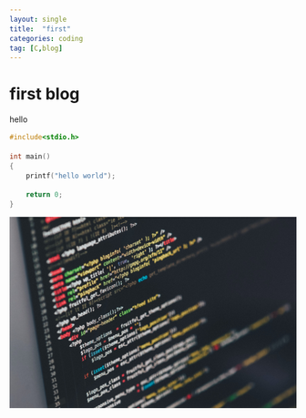 ```yaml
---
layout: single
title:  "first"
categories: coding
tag: [C,blog]
---
```


# first blog

hello

```c
#include<stdio.h>

int main()
{
    printf("hello world");

    return 0;
}
```


![coding](./../images/coding.jpg)
